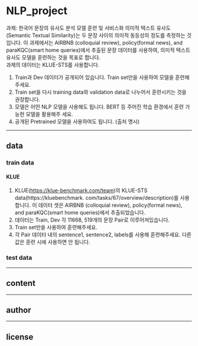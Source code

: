 # NLP_project
과제: 한국어 문장의 유사도 분석 모델 훈련 및 서비스화
의미적 텍스트 유사도(Semantic Textual Similarity)는 두 문장 사이의 의미적 동등성의 정도를 측정하는 것입니다. 이 과제에서는 AIRBNB (colloquial review), policy(formal news), and paraKQC(smart home queries)에서 추출된 문장 데이터를 사용하여, 의미적 텍스트 유사도 모델을 훈련하는 것을 목표로 합니다.   
과제의 데이터는 KLUE-STS를 사용합니다.   
1. Train과 Dev 데이터가 공개되어 있습니다. Train set만을 사용하여 모델을 훈련해주세요.
2. Train set을 다시 training data와 validation data로 나누어서 훈련시키는 것을 권장합니다.
3. 모델은 어떤 NLP 모델을 사용해도 됩니다. BERT 등 주어진 학습 환경에서 훈련 가능한 모델을 활용해주
세요.
4. 공개된 Pretrained 모델을 사용하여도 됩니다. (출처 명시)

---
## data
### train data
#### KLUE
1. KLUE(https://klue-benchmark.com/team)의 KLUE-STS data(https://kluebenchmark.
com/tasks/67/overview/description)를 사용합니다. 이 데이터 셋은 AIRBNB (colloquial review), policy(formal news), and paraKQC(smart home queries)에서 추출되었습니다.
2. 데이터는 Train, Dev 각 11668, 519개의 문장 Pair로 이루어져있습니다.
3. Train set만을 사용하여 훈련해주세요.
4. 각 Pair 데이터 내의 sentence1, sentence2, labels를 사용해 훈련해주세요. 다른 값은 훈련 시에 사용하면 안 됩니다.
### test data

---
## content

---
## author

---
## license
